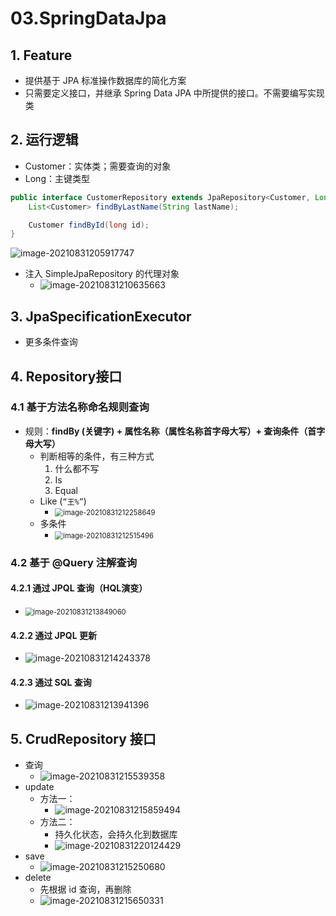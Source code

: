 # 03.SpringDataJpa

## 1. Feature

- 提供基于 JPA 标准操作数据库的简化方案
- 只需要定义接口，并继承 Spring Data JPA 中所提供的接口。不需要编写实现类

## 2. 运行逻辑

- Customer：实体类；需要查询的对象
- Long：主键类型

```java
public interface CustomerRepository extends JpaRepository<Customer, Long> {
    List<Customer> findByLastName(String lastName);

    Customer findById(long id);
}
```

![image-20210831205917747](https://raw.githubusercontent.com/TWDH/Leetcode-From-Zero/pictures/img/image-20210831205917747.png)

- 注入 SimpleJpaRepository 的代理对象 
  - ![image-20210831210635663](https://raw.githubusercontent.com/TWDH/Leetcode-From-Zero/pictures/img/image-20210831210635663.png)

## 3. JpaSpecificationExecutor

- 更多条件查询

## 4. Repository接口

### 4.1 基于方法名称命名规则查询

- 规则：**findBy (关键字) + 属性名称（属性名称首字母大写）+ 查询条件（首字母大写）**
  - 判断相等的条件，有三种方式
    1. 什么都不写
    2. Is
    3. Equal
  - Like (`“王%”`)
    - <img src="https://raw.githubusercontent.com/TWDH/Leetcode-From-Zero/pictures/img/image-20210831212258649.png" alt="image-20210831212258649" style="zoom: 80%;" />
  - 多条件
    - <img src="https://raw.githubusercontent.com/TWDH/Leetcode-From-Zero/pictures/img/image-20210831212515496.png" alt="image-20210831212515496" style="zoom:80%;" />

### 4.2 基于 @Query 注解查询

#### 4.2.1 通过 JPQL 查询（HQL演变）

- <img src="https://raw.githubusercontent.com/TWDH/Leetcode-From-Zero/pictures/img/image-20210831213849060.png" alt="image-20210831213849060" style="zoom:80%;" />

#### 4.2.2 通过 JPQL 更新

- ![image-20210831214243378](https://raw.githubusercontent.com/TWDH/Leetcode-From-Zero/pictures/img/image-20210831214243378.png)

#### 4.2.3 通过 SQL 查询

- ![image-20210831213941396](https://raw.githubusercontent.com/TWDH/Leetcode-From-Zero/pictures/img/image-20210831213941396.png)



## 5. CrudRepository 接口

- 查询
  - ![image-20210831215539358](https://raw.githubusercontent.com/TWDH/Leetcode-From-Zero/pictures/img/image-20210831215539358.png)
- update
  - 方法一：
    - ![image-20210831215859494](https://raw.githubusercontent.com/TWDH/Leetcode-From-Zero/pictures/img/image-20210831215859494.png)
  - 方法二：
    - 持久化状态，会持久化到数据库
    - ![image-20210831220124429](https://raw.githubusercontent.com/TWDH/Leetcode-From-Zero/pictures/img/image-20210831220124429.png)
- save
  - ![image-20210831215250680](https://raw.githubusercontent.com/TWDH/Leetcode-From-Zero/pictures/img/image-20210831215250680.png)
- delete
  - 先根据 id 查询，再删除
  - ![image-20210831215650331](https://raw.githubusercontent.com/TWDH/Leetcode-From-Zero/pictures/img/image-20210831215650331.png)


















